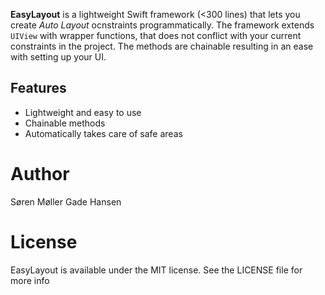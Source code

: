**EasyLayout** is a lightweight Swift framework (<300 lines) that lets you create _Auto Layout_ ocnstraints programmatically. The framework extends `UIView` with wrapper functions, that does not conflict with your current constraints in the project. The methods are chainable resulting in an ease with setting up your UI.

## Features
- Lightweight and easy to use
- Chainable methods
- Automatically takes care of safe areas

# Author
Søren Møller Gade Hansen

# License
EasyLayout is available under the MIT license. See the LICENSE file for more info
